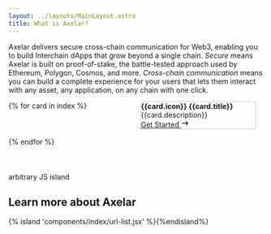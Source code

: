 ```yaml
---
layout: ../layouts/MainLayout.astro
title: What is Axelar?
---
```


Axelar delivers secure cross-chain communication for Web3, enabling you to build Interchain dApps that grow beyond a single chain. _Secure_ means Axelar is built on proof-of-stake, the battle-tested approach used by Ethereum, Polygon, Cosmos, and more. _Cross-chain communication_ means you can build a complete experience for your users that lets them interact with any asset, any application, on any chain with one click.

<style>
    .card-grid {
        display: grid;
        grid-template-columns: repeat(2, 1fr);
        grid-template-rows: repeat(2, 1fr);
        grid-column-gap: 16px;
        grid-row-gap: 16px;
        grid-auto-flow:row;
    }
    .card {
        border: 1px solid #ccc;
        margin-right:16px;
        display:flex;
        flex-direction:column;
    }
    .card div:nth-child(1) {
        font-weight:bold;
    }
    .card div:nth-child(2) {
        flex-grow:1;
    }
    </style>

<div class="card-grid">{% for card in index %}<div class="card">
              <div>{{card.icon}} {{card.title}}</div>
            <div>{{card.description}}</div>
            <a href="{{card.url}}">Get Started <svg stroke="currentColor" fill="currentColor" stroke-width="0" viewBox="0 0 20 20" class="mt-0.5" height="16" width="16" xmlns="http://www.w3.org/2000/svg"><path fill-rule="evenodd" d="M12.293 5.293a1 1 0 011.414 0l4 4a1 1 0 010 1.414l-4 4a1 1 0 01-1.414-1.414L14.586 11H3a1 1 0 110-2h11.586l-2.293-2.293a1 1 0 010-1.414z" clip-rule="evenodd"></path></svg></a>
          </div>{% endfor %}</div>

arbitrary JS island

## Learn more about Axelar

{% island 'components/index/url-list.jsx' %}{%endisland%}

